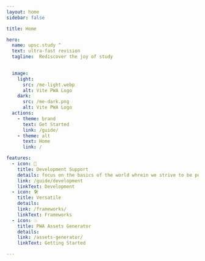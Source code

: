 ```yaml
---
layout: home
sidebar: false

title: Home

hero:
  name: upsc.study ^ 
  text: ultra-fast revision
  tagline:  Rediscover the joy of study 

    
  image:
    light:
      src: /me-light.webp
      alt: Vite PWA Logo
    dark:
      src: /me-dark.png
      alt: Vite PWA Logo
  actions:
    - theme: brand
      text: Get Started
      link: /guide/
    - theme: alt
      text: Home
      link: /

features:
  - icon: 🐞
    title: Development Support
    details: focus on the basics of the world whrein we strive to be positive
    link: /guide/development
    linkText: Development
  - icon: 🛠️
    title: Versatile
    details: 
    link: /frameworks/
    linkText: Frameworks
  - icon: 💥
    title: PWA Assets Generator
    details: 
    link: /assets-generator/
    linkText: Getting Started

---
```


